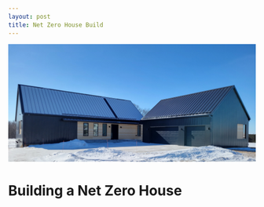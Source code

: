 ```yaml
---
layout: post
title: Net Zero House Build
---
```


![HouseWinter](/assets/img/house-build/HouseWinter.jpg)

# Building a Net Zero House